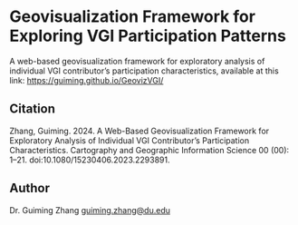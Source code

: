 # Geovisualization Framework for Exploring VGI Participation Patterns
A web-based geovisualization framework for exploratory analysis of individual VGI contributor’s participation characteristics, available at this link: https://guiming.github.io/GeovizVGI/

## Citation
Zhang, Guiming. 2024. A Web-Based Geovisualization Framework for Exploratory Analysis of Individual VGI Contributor’s Participation Characteristics. Cartography and Geographic Information Science 00 (00): 1–21. doi:10.1080/15230406.2023.2293891.

## Author
Dr. Guiming Zhang
guiming.zhang@du.edu
